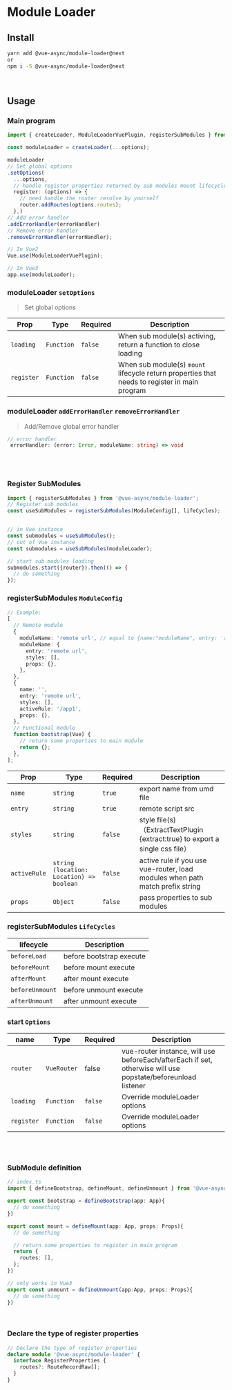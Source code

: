 # Module Loader

## Install

```bash
yarn add @vue-async/module-loader@next
or
npm i -S @vue-async/module-loader@next
```

<br>

## Usage

### Main program

```ts
import { createLoader, ModuleLoaderVuePlugin, registerSubModules } from '@vue-async/module-loader';

const moduleLoader = createLoader(...options);

moduleLoader
// Set global options
.setOptions(
  ...options,
  // handle register properties returned by sub modules mount lifecycle
  register: (options) => {
    // need handle the router resolve by yourself
    router.addRoutes(options.routes);
  },)
// Add error handler
.addErrorHandler(errorHandler)
// Remove error handler
.removeErrorHandler(errorHandler);

// In Vue2
Vue.use(ModuleLoaderVuePlugin);

// In Vue3
app.use(moduleLoader);

```

### moduleLoader `setOptions`

> Set global options

| Prop       | Type       | Required | Description                                                                                   |
| ---------- | ---------- | -------- | --------------------------------------------------------------------------------------------- |
| `loading`  | `Function` | `false`  | When sub module(s) activing, return a function to close loading                               |
| `register` | `Function` | `false`  | When sub module(s) `mount` lifecycle return properties that needs to register in main program |

### moduleLoader `addErrorHandler` `removeErrorHandler`

> Add/Remove global error handler

```ts
// error handler
 errorHandler: (error: Error, moduleName: string) => void
```

<br>
<br>

### Register SubModules

```ts
import { registerSubModules } from '@vue-async/module-loader';
// Register sub modules
const useSubModules = registerSubModules(ModuleConfig[], lifeCycles);


// in Vue instance
const submodules = useSubModules();
// out of Vue instance
const submodules = useSubModules(moduleLoader);

// start sub modules loading
submodules.start({router}).then(() => {
  // do something
});
```

### registerSubModules `ModuleConfig`

```ts
// Example:
[
  // Remote module
  {
    moduleName: 'remote url', // equal to {name:"moduleName", entry: 'remote url'}
    moduleName: {
      entry: 'remote url',
      styles: [],
      props: {},
    },
  },
  {
    name: '',
    entry: 'remote url',
    styles: [],
    activeRule: '/app1',
    props: {},
  },
  // Functional module
  function bootstrap(Vue) {
    // return some properties to main module
    return {};
  },
];
```

| Prop         | Type                                            | Required | Description                                                                   |
| ------------ | ----------------------------------------------- | -------- | ----------------------------------------------------------------------------- |
| `name`       | `string`                                        | `true`   | export name from umd file                                                     |
| `entry`      | `string`                                        | `true`   | remote script src                                                             |
| `styles`     | `string`                                        | `false`  | style file(s)（ExtractTextPlugin {extract:true} to export a single css file） |
| `activeRule` | `string` <br> `(location: Location) => boolean` | `false`  | active rule if you use vue-router, load modules when path match prefix string |
| `props`      | `Object`                                        | `false`  | pass properties to sub modules                                                |

### registerSubModules `LifeCycles`

| lifecycle       | Description              |
| --------------- | ------------------------ |
| `beforeLoad`    | before bootstrap execute |
| `beforeMount`   | before mount execute     |
| `afterMount`    | after mount execute      |
| `beforeUnmount` | before unmount execute   |
| `afterUnmount`  | after unmount execute    |

### start `Options`

| name       | Type        | Required | Description                                                                                                  |
| ---------- | ----------- | -------- | ------------------------------------------------------------------------------------------------------------ |
| `router`   | `VueRouter` | false    | vue-router instance, will use beforeEach/afterEach if set, otherwise will use popstate/beforeunload listener |
| `loading`  | `Function`  | `false`  | Override moduleLoader options                                                                                |
| `register` | `Function`  | `false`  | Override moduleLoader options                                                                                |

<br>
<br>

### SubModule definition

```ts
// index.ts
import { defineBootstrap, defineMount, defineUnmount } from '@vue-async/module-loader/sub';

export const bootstrap = defineBootstrap(app: App){
  // do something
})

export const mount = defineMount(app: App, props: Props){
  // do something

  // return some properties to register in main program
  return {
    routes: [],
  };
})

// only works in Vue3
export const unmount = defineUnmount(app:App, props: Props){
  // do something
})
```

<br>

### Declare the type of register properties

```ts
// Declare the type of register properties
declare module '@vue-async/module-loader' {
  interface RegisterProperties {
    routes?: RouteRecordRaw[];
  }
}
```
